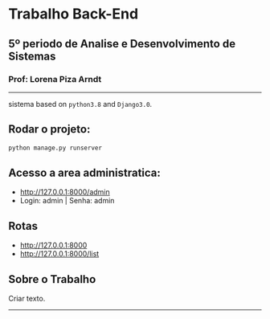 # Trabalho Back-End
## 5º periodo de Analise e Desenvolvimento de Sistemas
### Prof:  Lorena Piza Arndt



------------------------------------------------------------

sistema based on `python3.8` and `Django3.0`.




## Rodar o projeto:

```python
python manage.py runserver
```

## Acesso a area administratica:
- http://127.0.0.1:8000/admin
- Login: admin   | Senha: admin


## Rotas
- http://127.0.0.1:8000
- http://127.0.0.1:8000/list





## Sobre o Trabalho

Criar texto.

---
## 